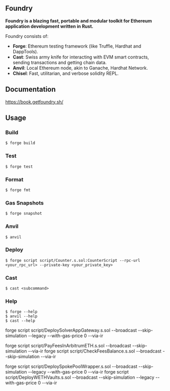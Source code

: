 ## Foundry

**Foundry is a blazing fast, portable and modular toolkit for Ethereum application development written in Rust.**

Foundry consists of:

-   **Forge**: Ethereum testing framework (like Truffle, Hardhat and DappTools).
-   **Cast**: Swiss army knife for interacting with EVM smart contracts, sending transactions and getting chain data.
-   **Anvil**: Local Ethereum node, akin to Ganache, Hardhat Network.
-   **Chisel**: Fast, utilitarian, and verbose solidity REPL.

## Documentation

https://book.getfoundry.sh/

## Usage

### Build

```shell
$ forge build
```

### Test

```shell
$ forge test
```

### Format

```shell
$ forge fmt
```

### Gas Snapshots

```shell
$ forge snapshot
```

### Anvil

```shell
$ anvil
```

### Deploy

```shell
$ forge script script/Counter.s.sol:CounterScript --rpc-url <your_rpc_url> --private-key <your_private_key>
```

### Cast

```shell
$ cast <subcommand>
```

### Help

```shell
$ forge --help
$ anvil --help
$ cast --help
```






forge script script/DeploySolverAppGateway.s.sol --broadcast --skip-simulation --legacy --with-gas-price 0 --via-ir

forge script script/PayFeesInArbitrumETH.s.sol --broadcast --skip-simulation --via-ir 
 forge script script/CheckFeesBalance.s.sol --broadcast --skip-simulation --via-ir 

forge script script/DeploySpokePoolWrapper.s.sol --broadcast --skip-simulation --legacy --with-gas-price 0 --via-ir
forge script script/DeployWETHVaults.s.sol --broadcast --skip-simulation --legacy --with-gas-price 0 --via-ir